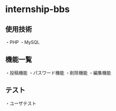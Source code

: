 # internship-bbs


使用技術
----------
・PHP
・MySQL


機能一覧
----------
・投稿機能
  ・パスワード機能
・削除機能
・編集機能


テスト
----------
・ユーザテスト
